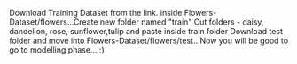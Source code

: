 Download Training Dataset from the link.
inside Flowers-Dataset/flowers...Create new folder named "train"
Cut folders - daisy, dandelion, rose, sunflower,tulip and paste inside train folder
Download test folder and move into Flowers-Dataset/flowers/test..
Now you will be good to go to modelling phase... :)
